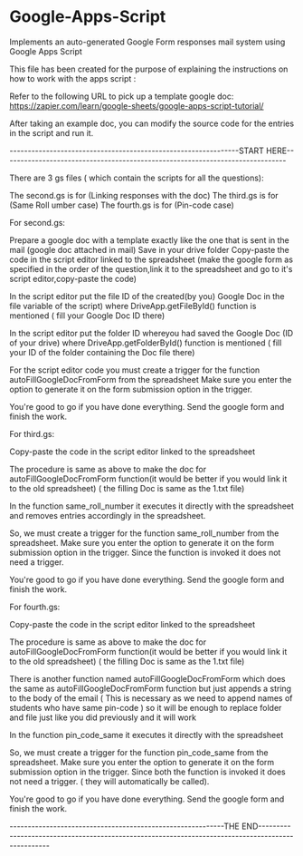 # Google-Apps-Script

Implements an auto-generated Google Form responses mail system using Google Apps Script

This file has been created for the purpose of explaining the instructions on how to work with the apps script :

Refer to the following URL to pick up a template google doc:
https://zapier.com/learn/google-sheets/google-apps-script-tutorial/

After taking an example doc, you can modify the source code for the entries in the script and run it.

---------------------------------------------------------------START HERE------------------------------------------------------------------------------

There are 3 gs files ( which contain the scripts for all the questions):

The second.gs is for (Linking responses with the doc)
The third.gs is for (Same Roll umber case)
The fourth.gs is for (Pin-code case)

For second.gs:

Prepare a google doc with a template exactly like the one that is sent in the mail (google doc attached in mail)
Save in your drive folder
Copy-paste the code in the script editor linked to the spreadsheet
(make the google form as specified in the order of the question,link it to the spreadsheet and go to it's script editor,copy-paste the code)

In the script editor put the file ID of the created(by you) Google Doc in the file variable of the script)
where DriveApp.getFileById() function is mentioned ( fill your Google Doc ID there)

In the script editor put the folder ID whereyou had saved the Google Doc (ID of your drive)
where DriveApp.getFolderById() function is mentioned ( fill your ID of the folder containing the Doc file there)

For the script editor code you must create a trigger for the function autoFillGoogleDocFromForm from the spreadsheet
Make sure you enter the option to generate it on the form submission option in the trigger.

You're good to go if you have done everything. Send the google form and finish the work.

For third.gs:

Copy-paste the code in the script editor linked to the spreadsheet

The procedure is same as above to make the doc for autoFillGoogleDocFromForm function(it would be better if you would link it to the old spreadsheet)
( the filling Doc is same as the 1.txt file)

In the function same_roll_number it executes it directly with the spreadsheet and removes entries accordingly in the spreadsheet.

So, we must create a trigger for the function same_roll_number from the spreadsheet.
Make sure you enter the option to generate it on the form submission option in the trigger.
Since the function is invoked it does not need a trigger.

You're good to go if you have done everything. Send the google form and finish the work.

For fourth.gs:

Copy-paste the code in the script editor linked to the spreadsheet

The procedure is same as above to make the doc for autoFillGoogleDocFromForm function(it would be better if you would link it to the old spreadsheet)
( the filling Doc is same as the 1.txt file)

There is another function named autoFillGoogleDocFromForm which does the same as autoFillGoogleDocFromForm function but just appends a string to the body of the email
( This is necessary as we need to append names of students who have same pin-code ) so it will be enough to replace folder and file just like you did previously
and it will work

In the function pin_code_same it executes it directly with the spreadsheet

So, we must create a trigger for the function pin_code_same from the spreadsheet.
Make sure you enter the option to generate it on the form submission option in the trigger.
Since both the function is invoked it does not need a trigger. ( they will automatically be called).

You're good to go if you have done everything. Send the google form and finish the work.

-----------------------------------------------------------THE END--------------------------------------------------------------------------------------------------
